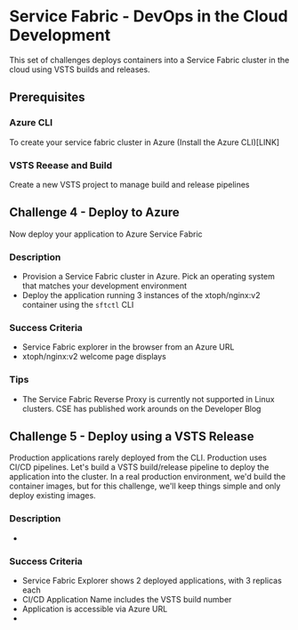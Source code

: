 # Service Fabric - DevOps in the Cloud Development 

This set of challenges deploys containers into a Service Fabric cluster in the cloud using VSTS builds and releases.

## Prerequisites

### Azure CLI
To create your service fabric cluster in Azure  (Install the Azure CLI)[LINK]

### VSTS Reease and Build
Create a new VSTS project to manage build and release pipelines

## Challenge 4 - Deploy to Azure
Now deploy your application to Azure Service Fabric

### Description
- Provision a Service Fabric cluster in Azure. Pick an operating system that matches your development environment
- Deploy the application running 3 instances of the xtoph/nginx:v2 container using the `sftctl` CLI

### Success Criteria
- Service Fabric explorer in the browser from an Azure URL
- xtoph/nginx:v2 welcome page displays

### Tips
- The Service Fabric Reverse Proxy is currently not supported in Linux clusters. CSE has published work arounds on the Developer Blog


## Challenge 5 - Deploy using a VSTS Release
Production applications rarely deployed from the CLI. Production uses CI/CD pipelines. Let's build a VSTS build/release pipeline to deploy the application into the cluster. In a real production environment, we'd build the container images, but for this challenge, we'll keep things simple and only deploy existing images. 

### Description
- 
### Success Criteria
- Service Fabric Explorer shows 2 deployed applications, with 3 replicas each
- CI/CD Application Name includes the VSTS build number
- Application is accessible via Azure URL
- 
